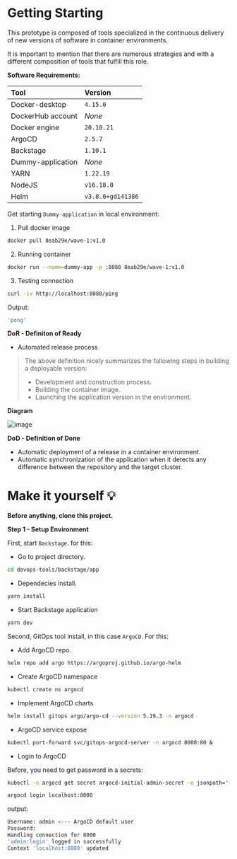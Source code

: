 # Getting Starting

This prototype is composed of tools specialized in the continuous delivery of new versions of software in container environments.

It is important to mention that there are numerous strategies and with a different composition of tools that fulfill this role.

__Software Requirements:__

Tool | Version
:----|:-------
Docker-desktop | ```4.15.0```
DockerHub account | _None_
Docker engine | ```20.10.21```
ArgoCD | ```2.5.7```
Backstage | ```1.10.1```
Dummy-application | _None_
YARN | ```1.22.19```
NodeJS | ```v16.18.0```
Helm | ```v3.8.0+gd141386```


Get starting ```Dummy-application``` in local environment:

1. Pull docker image
```bash
docker pull 8eab29e/wave-1:v1.0
```

2. Running container
```bash
docker run --name=dummy-app -p :8080 8eab29e/wave-1:v1.0
```
3. Testing connection
```bash
curl -iv http://localhost:8080/ping
```

Output:

```bash
'pong'
```

__DoR - Definiton of Ready__

- Automated release process

> The above definition nicely summarizes the following steps in building a deployable version:
> - Development and construction process. 
> - Building the container image. 
> - Launching the application version in the environment.

__Diagram__

![image](https://user-images.githubusercontent.com/99411965/213672667-e492bc12-2242-4bcd-a115-0fd7a1973e30.png)

__DoD - Definition of Done__

- Automatic deployment of a release in a container environment.
- Automatic synchronization of the application when it detects any difference between the repository and the target cluster.

# Make it yourself 💡 

**Before anything, clone this project.**

__Step 1 - Setup Environment__

First, start ```Backstage```. for this:

- Go to project directory.

```bash
cd devops-tools/backstage/app
```

 - Dependecies install.

```bash
yarn install
```

- Start Backstage application

```bash
yarn dev
```

Second, GitOps tool install, in this case ```ArgoCD```. For this:

- Add ArgoCD repo.

```bash
helm repo add argo https://argoproj.github.io/argo-helm
```

- Create ArgoCD namespace
```bash
kubectl create ns argocd
```

- Implement ArgoCD charts

```bash
helm install gitops argo/argo-cd --version 5.19.3 -n argocd
```

- ArgoCD service expose

```bash
kubectl port-forward svc/gitops-argocd-server -n argocd 8000:80 &
```

- Login to ArgoCD

Before, you need to get password in a secrets:

```bash
kubectl -n argocd get secret argocd-initial-admin-secret -o jsonpath="{.data.password}" | base64 -d; echo
```

```bash
argocd login localhost:8000
```

output:

```bash
Username: admin <--- ArgoCD default user
Password:
Handling connection for 8000
'admin:login' logged in successfully
Context 'localhost:8000' updated
```



